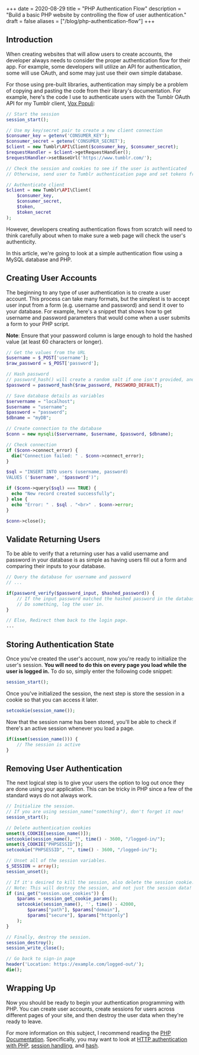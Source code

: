 +++
date = 2020-08-29
title = "PHP Authentication Flow"
description = "Build a basic PHP website by controlling the flow of user authentication."
draft = false
aliases = ["/blog/php-authentication-flow"]
+++

## Introduction

When creating websites that will allow users to create accounts, the developer
always needs to consider the proper authentication flow for their app. For
example, some developers will utilize an API for authentication, some will use
OAuth, and some may just use their own simple database.

For those using pre-built libraries, authentication may simply be a problem of
copying and pasting the code from their library's documentation. For example,
here's the code I use to authenticate users with the Tumblr OAuth API for my
Tumblr client, [Vox Populi](https://github.com/christian-cleberg/vox-populi/):

```php
// Start the session
session_start();

// Use my key/secret pair to create a new client connection
$consumer_key = getenv('CONSUMER_KEY');
$consumer_secret = getenv('CONSUMER_SECRET');
$client = new Tumblr\API\Client($consumer_key, $consumer_secret);
$requestHandler = $client->getRequestHandler();
$requestHandler->setBaseUrl('https://www.tumblr.com/');

// Check the session and cookies to see if the user is authenticated
// Otherwise, send user to Tumblr authentication page and set tokens from Tumblr's response

// Authenticate client
$client = new Tumblr\API\Client(
    $consumer_key,
    $consumer_secret,
    $token,
    $token_secret
);
```

However, developers creating authentication flows from scratch will need to
think carefully about when to make sure a web page will check the user's
authenticity.

In this article, we're going to look at a simple authentication flow using a
MySQL database and PHP.

## Creating User Accounts

The beginning to any type of user authentication is to create a user account.
This process can take many formats, but the simplest is to accept user input
from a form (e.g. username and password) and send it over to your database. For
example, here's a snippet that shows how to get username and password parameters
that would come when a user submits a form to your PHP script.

**Note**: Ensure that your password column is large enough to hold the hashed
value (at least 60 characters or longer).

```php
// Get the values from the URL
$username = $_POST['username'];
$raw_password = $_POST['password'];

// Hash password
// password_hash() will create a random salt if one isn't provided, and this is generally the easiest and most secure approach.
$password = password_hash($raw_password, PASSWORD_DEFAULT);

// Save database details as variables
$servername = "localhost";
$username = "username";
$password = "password";
$dbname = "myDB";

// Create connection to the database
$conn = new mysqli($servername, $username, $password, $dbname);

// Check connection
if ($conn->connect_error) {
  die("Connection failed: " . $conn->connect_error);
}

$sql = "INSERT INTO users (username, password)
VALUES ('$username', '$password')";

if ($conn->query($sql) === TRUE) {
  echo "New record created successfully";
} else {
  echo "Error: " . $sql . "<br>" . $conn->error;
}

$conn->close();
```

## Validate Returning Users

To be able to verify that a returning user has a valid username and password in
your database is as simple as having users fill out a form and comparing their
inputs to your database.

```php
// Query the database for username and password
// ...

if(password_verify($password_input, $hashed_password)) {
    // If the input password matched the hashed password in the database
    // Do something, log the user in.
}

// Else, Redirect them back to the login page.
...
```

## Storing Authentication State

Once you've created the user's account, now you're ready to initialize the
user's session. **You will need to do this on every page you load while the user
is logged in.** To do so, simply enter the following code snippet:

```php
session_start();
```

Once you've initialized the session, the next step is store the session in a
cookie so that you can access it later.

```php
setcookie(session_name());
```

Now that the session name has been stored, you'll be able to check if there's an
active session whenever you load a page.

```php
if(isset(session_name())) {
    // The session is active
}
```

## Removing User Authentication

The next logical step is to give your users the option to log out once they are
done using your application. This can be tricky in PHP since a few of the
standard ways do not always work.

```php
// Initialize the session.
// If you are using session_name("something"), don't forget it now!
session_start();

// Delete authentication cookies
unset($_COOKIE[session_name()]);
setcookie(session_name(), "", time() - 3600, "/logged-in/");
unset($_COOKIE["PHPSESSID"]);
setcookie("PHPSESSID", "", time() - 3600, "/logged-in/");

// Unset all of the session variables.
$_SESSION = array();
session_unset();

// If it's desired to kill the session, also delete the session cookie.
// Note: This will destroy the session, and not just the session data!
if (ini_get("session.use_cookies")) {
    $params = session_get_cookie_params();
    setcookie(session_name(), '', time() - 42000,
        $params["path"], $params["domain"],
        $params["secure"], $params["httponly"]
    );
}

// Finally, destroy the session.
session_destroy();
session_write_close();

// Go back to sign-in page
header('Location: https://example.com/logged-out/');
die();
```

## Wrapping Up

Now you should be ready to begin your authentication programming with PHP. You
can create user accounts, create sessions for users across different pages of
your site, and then destroy the user data when they're ready to leave.

For more information on this subject, I recommend reading the
[PHP Documentation](https://www.php.net/). Specifically, you may want to look at
[HTTP authentication with PHP](https://www.php.net/manual/en/features.http-auth.php),
[session handling](https://www.php.net/manual/en/book.session.php), and
[hash](https://www.php.net/manual/en/function.hash.php).
